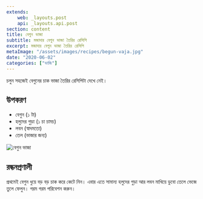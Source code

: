 ```yaml
---
extends:
    web: _layouts.post
    api: _layouts.api.post
section: content
title: বেগুন ভাজা
subtitle: মজাদার বেগুন ভাজা তৈরির রেসিপি
excerpt: মজাদার বেগুন ভাজা তৈরির রেসিপি
metaImage: "/assets/images/recipes/begun-vaja.jpg"
date: "2020-06-02"
categories: ["ভাজি"]
---
```


চলুন সহজেই বেগুনের চাক ভাজা তৈরির রেসিপিটা দেখে নেই।

## উপকরণ

- বেগুন (১ টা)
- হলুদের গুড়া (১ চা চামচ)
- লবন (স্বাদমতো)
- তেল (ভাজার জন্য)

![বেগুন ভাজা](/assets/images/recipes/begun-vaja.jpg)

## রন্ধনপ্রণালী

প্রথমেই বেগুন ধুয়ে বড় বড় চাক করে কেটে নিন। এবার এতে সামান্য হলুদের গুড়া আর লবন মাখিয়ে ডুবো তেলে
ভেজে তুলে ফেলুন। গরম গরম পরিবেশন করুন।
